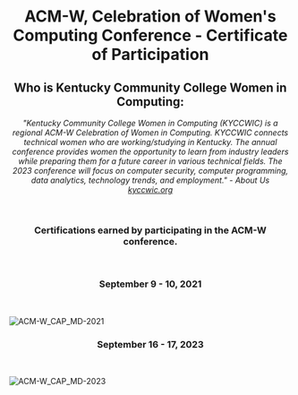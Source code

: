 <h1 align="center">ACM-W, Celebration of Women's Computing Conference - Certificate of Participation</h1>

<h2 align="center">Who is Kentucky Community College Women in Computing:</h2>
<p align="center"> <i>"Kentucky Community College Women in Computing (KYCCWIC) is a regional ACM-W Celebration of Women in Computing. KYCCWIC connects technical women who are working/studying in Kentucky. The annual conference provides women the opportunity to learn from industry leaders while preparing them for a future career in various technical fields. The 2023 conference will focus on computer security, computer programming, data analytics, technology trends, and employment." - About Us <a href="https://kyccwic.org/">kyccwic.org</a></i>
</p><br>

<h3 align="center">Certifications earned by participating in the ACM-W conference.</h3><br>

<h3 align="center">September 9 - 10, 2021</h3>

<p align="center"><br>

![ACM-W_CAP_MD-2021](https://user-images.githubusercontent.com/124637405/233744563-209a072f-4b43-4657-8ea5-9ae12acddc63.png)<br>

<h3 align="center">September 16 - 17, 2023</h3><br>

![ACM-W_CAP_MD-2023](https://user-images.githubusercontent.com/124637405/233745305-c6838599-c031-4b3e-81a7-0edab45ecb04.png)


</p>
